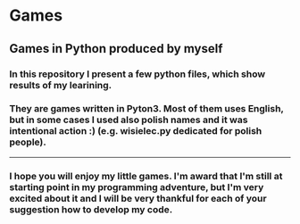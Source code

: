 # Games
Games in Python produced by myself
-----------

### In this repository I present a few python files, which show results of my learining.
### They are games written in Pyton3. Most of them uses English, but in some cases I used also polish names and it was intentional action :) (e.g. wisielec.py dedicated for polish people).

-----------------
### I hope you will enjoy my little games. I'm award that I'm still at starting point in my programming adventure, but I'm very excited about it and I will be very thankful for each of your suggestion how to develop my code.
